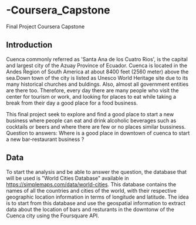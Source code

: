 # -Coursera_Capstone
Final Project Coursera Capstone

## Introduction

Cuenca commonly referred as 'Santa Ana de los Cuatro Rios', is the capital and largest city of the Azuay Province of Ecuador.
Cuenca is located in the Andes Region of South America at about 8400 feet (2560 meter) above the sea.Down town of the city is listed as Unesco World Heritage site due to its many historical churches and buldings.
Also, almost all government entities are there too. Therefore, every day there are many people who visit the center for tourism or work, and looking for places to eat while taking a break from their day a good place for a food business. 

This final project seek to explore and find a good place to start a new business where people can eat and drink alcoholic beverages such as cocktails or beers and where there are few or no places similar bussiness.
Question to answers: Where is a good place in downtown of cuenca to start a new bar-restaurant business ?


## Data

To start the analysis and be able to answer the question, the database that will be used is "World Cities Database" available in https://simplemaps.com/data/world-cities. This database contains the names of all the countries and cities of the world, with their respective geographic location information in terms of longitude and latitude. The idea is to start from this database and use the geospatial information to extract data about the location of bars and resturants in the downtonw of the Cuenca city using the Foursquare API.

